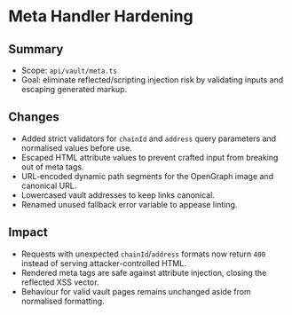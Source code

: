 # Meta Handler Hardening

## Summary
- Scope: `api/vault/meta.ts`
- Goal: eliminate reflected/scripting injection risk by validating inputs and escaping generated markup.

## Changes
- Added strict validators for `chainId` and `address` query parameters and normalised values before use.
- Escaped HTML attribute values to prevent crafted input from breaking out of meta tags.
- URL-encoded dynamic path segments for the OpenGraph image and canonical URL.
- Lowercased vault addresses to keep links canonical.
- Renamed unused fallback error variable to appease linting.

## Impact
- Requests with unexpected `chainId`/`address` formats now return `400` instead of serving attacker-controlled HTML.
- Rendered meta tags are safe against attribute injection, closing the reflected XSS vector.
- Behaviour for valid vault pages remains unchanged aside from normalised formatting.
